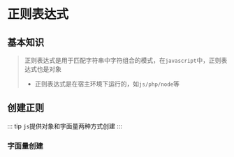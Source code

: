 # 正则表达式

## 基本知识

> 正则表达式是用于匹配字符串中字符组合的模式，在`javascript`中，正则表达式也是对象
>
> - 正则表达式是在宿主环境下运行的，如`js/php/node`等

## 创建正则

::: tip
`js`提供对象和字面量两种方式创建
:::

### 字面量创建

### 
